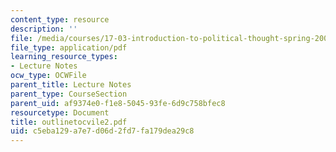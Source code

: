 ```yaml
---
content_type: resource
description: ''
file: /media/courses/17-03-introduction-to-political-thought-spring-2004/c5eba129a7e7d06d2fd7fa179dea29c8_outlinetocvile2.pdf
file_type: application/pdf
learning_resource_types:
- Lecture Notes
ocw_type: OCWFile
parent_title: Lecture Notes
parent_type: CourseSection
parent_uid: af9374e0-f1e8-5045-93fe-6d9c758bfec8
resourcetype: Document
title: outlinetocvile2.pdf
uid: c5eba129-a7e7-d06d-2fd7-fa179dea29c8
---
```

